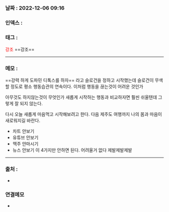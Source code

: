 ### 날짜 :  2022-12-06 09:16

### 인덱스 :

### 태그 :

<span style="color: red">강조</span> ==강조==

----

### 메모 :

==강력 하게 도파민 디톡스를 하자==
라고 슬로건을 정하고 시작했는데 슬로건이 무색할 정도로 평소 행동습관의 연속이다.
이처럼 행동을 끊는것이 어려운 것인가

아무것도 하지않는것이
무엇인가 새롭게 시작하는 행동과 비교하자면 훨씬 쉬울텐데
그렇게 잘 되지 않는다.

다시 오늘 새롭게 마음먹고 시작해보려고 한다.
다음 제주도 여행까지 나의 몸과 마음이 새로워지길 바란다.

- 차트 안보기
- 유튜브 안보기
- 맥주 안마시기
- 뉴스 안보기
이 4가지만 안하면 된다.
어려울거 없다 제발제발제발



----
### 출처 :
-


### 연결메모
-








